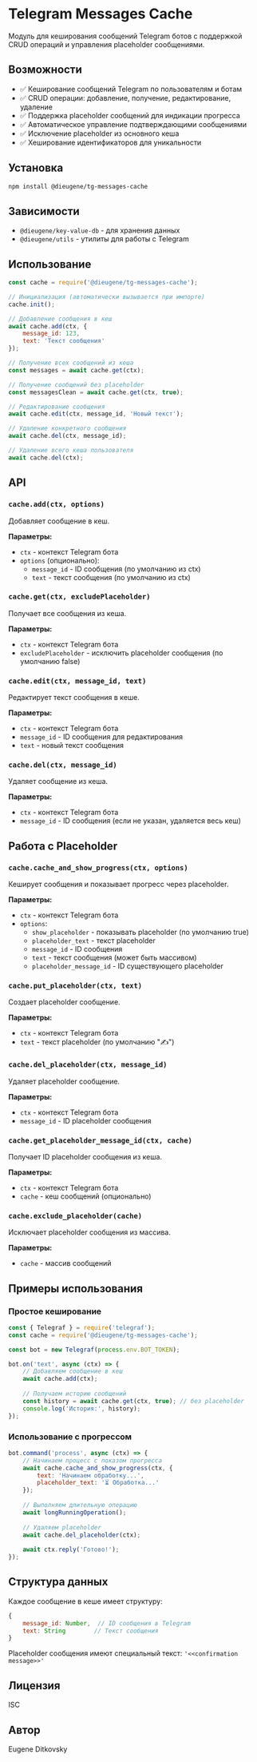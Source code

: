 # Telegram Messages Cache

Модуль для кеширования сообщений Telegram ботов с поддержкой CRUD операций и управления placeholder сообщениями.

## Возможности

- ✅ Кеширование сообщений Telegram по пользователям и ботам
- ✅ CRUD операции: добавление, получение, редактирование, удаление
- ✅ Поддержка placeholder сообщений для индикации прогресса
- ✅ Автоматическое управление подтверждающими сообщениями
- ✅ Исключение placeholder из основного кеша
- ✅ Хеширование идентификаторов для уникальности

## Установка

```bash
npm install @dieugene/tg-messages-cache
```

## Зависимости

- `@dieugene/key-value-db` - для хранения данных
- `@dieugene/utils` - утилиты для работы с Telegram

## Использование

```javascript
const cache = require('@dieugene/tg-messages-cache');

// Инициализация (автоматически вызывается при импорте)
cache.init();

// Добавление сообщения в кеш
await cache.add(ctx, {
    message_id: 123,
    text: 'Текст сообщения'
});

// Получение всех сообщений из кеша
const messages = await cache.get(ctx);

// Получение сообщений без placeholder
const messagesClean = await cache.get(ctx, true);

// Редактирование сообщения
await cache.edit(ctx, message_id, 'Новый текст');

// Удаление конкретного сообщения
await cache.del(ctx, message_id);

// Удаление всего кеша пользователя
await cache.del(ctx);
```

## API

### `cache.add(ctx, options)`

Добавляет сообщение в кеш.

**Параметры:**
- `ctx` - контекст Telegram бота
- `options` (опционально):
  - `message_id` - ID сообщения (по умолчанию из ctx)
  - `text` - текст сообщения (по умолчанию из ctx)

### `cache.get(ctx, excludePlaceholder)`

Получает все сообщения из кеша.

**Параметры:**
- `ctx` - контекст Telegram бота
- `excludePlaceholder` - исключить placeholder сообщения (по умолчанию false)

### `cache.edit(ctx, message_id, text)`

Редактирует текст сообщения в кеше.

**Параметры:**
- `ctx` - контекст Telegram бота
- `message_id` - ID сообщения для редактирования
- `text` - новый текст сообщения

### `cache.del(ctx, message_id)`

Удаляет сообщение из кеша.

**Параметры:**
- `ctx` - контекст Telegram бота
- `message_id` - ID сообщения (если не указан, удаляется весь кеш)

## Работа с Placeholder

### `cache.cache_and_show_progress(ctx, options)`

Кеширует сообщения и показывает прогресс через placeholder.

**Параметры:**
- `ctx` - контекст Telegram бота
- `options`:
  - `show_placeholder` - показывать placeholder (по умолчанию true)
  - `placeholder_text` - текст placeholder
  - `message_id` - ID сообщения
  - `text` - текст сообщения (может быть массивом)
  - `placeholder_message_id` - ID существующего placeholder

### `cache.put_placeholder(ctx, text)`

Создает placeholder сообщение.

**Параметры:**
- `ctx` - контекст Telegram бота
- `text` - текст placeholder (по умолчанию "✍")

### `cache.del_placeholder(ctx, message_id)`

Удаляет placeholder сообщение.

**Параметры:**
- `ctx` - контекст Telegram бота
- `message_id` - ID placeholder сообщения

### `cache.get_placeholder_message_id(ctx, cache)`

Получает ID placeholder сообщения из кеша.

**Параметры:**
- `ctx` - контекст Telegram бота
- `cache` - кеш сообщений (опционально)

### `cache.exclude_placeholder(cache)`

Исключает placeholder сообщения из массива.

**Параметры:**
- `cache` - массив сообщений

## Примеры использования

### Простое кеширование

```javascript
const { Telegraf } = require('telegraf');
const cache = require('@dieugene/tg-messages-cache');

const bot = new Telegraf(process.env.BOT_TOKEN);

bot.on('text', async (ctx) => {
    // Добавляем сообщение в кеш
    await cache.add(ctx);
    
    // Получаем историю сообщений
    const history = await cache.get(ctx, true); // без placeholder
    console.log('История:', history);
});
```

### Использование с прогрессом

```javascript
bot.command('process', async (ctx) => {
    // Начинаем процесс с показом прогресса
    await cache.cache_and_show_progress(ctx, {
        text: 'Начинаем обработку...',
        placeholder_text: '⏳ Обработка...'
    });
    
    // Выполняем длительную операцию
    await longRunningOperation();
    
    // Удаляем placeholder
    await cache.del_placeholder(ctx);
    
    await ctx.reply('Готово!');
});
```

## Структура данных

Каждое сообщение в кеше имеет структуру:

```javascript
{
    message_id: Number,  // ID сообщения в Telegram
    text: String        // Текст сообщения
}
```

Placeholder сообщения имеют специальный текст: `'<<confirmation message>>'`

## Лицензия

ISC

## Автор

Eugene Ditkovsky
